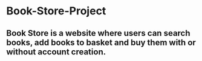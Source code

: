 # Book-Store-Project
## Book Store is a website where users can search books, add books to basket and buy them with or without account creation. 

